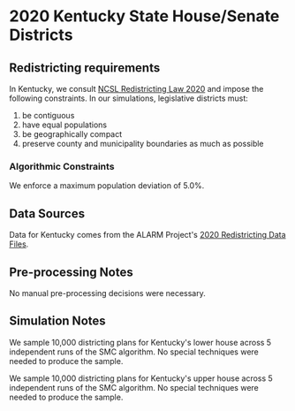 # 2020 Kentucky State House/Senate Districts

## Redistricting requirements
In Kentucky, we consult [NCSL Redistricting Law 2020](https://documents.ncsl.org/wwwncsl/Redistricting-Census/Redistricting-Law-2020_NCSL%20FINAL.pdf) and impose the following constraints. In our simulations, legislative districts must:

1. be contiguous
1. have equal populations
1. be geographically compact
1. preserve county and municipality boundaries as much as possible


### Algorithmic Constraints
We enforce a maximum population deviation of 5.0%.

## Data Sources
Data for Kentucky comes from the ALARM Project's [2020 Redistricting Data Files](https://alarm-redist.github.io/posts/2021-08-10-census-2020/).

## Pre-processing Notes
No manual pre-processing decisions were necessary.

## Simulation Notes
We sample 10,000 districting plans for Kentucky's lower house across 5 independent runs of the SMC algorithm.
No special techniques were needed to produce the sample.

We sample 10,000 districting plans for Kentucky's upper house across 5 independent runs of the SMC algorithm.
No special techniques were needed to produce the sample.
